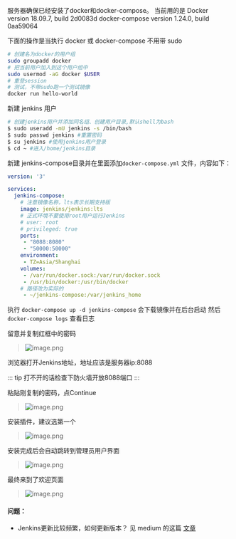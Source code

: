 服务器确保已经安装了docker和docker-compose。
当前用的是
Docker version 18.09.7, build 2d0083d
docker-compose version 1.24.0, build 0aa59064

下面的操作是当执行 docker 或 docker-compose 不用带 sudo
```bash
# 创建名为docker的用户组
sudo groupadd docker
# 把当前用户加入到这个用户组中
sudo usermod -aG docker $USER
# 重登session
# 测试，不带sudo跑一个测试镜像
docker run hello-world
```

新建 jenkins 用户
```bash
# 创建jenkins用户并添加同名组、创建用户目录,默认shell为bash
$ sudo useradd -mU jenkins -s /bin/bash 
$ sudo passwd jenkins #重置密码
$ su jenkins #使用jenkins用户登录
$ cd ~ #进入/home/jenkins目录
```

新建 jenkins-compose目录并在里面添加`docker-compose.yml` 文件，内容如下：
```yaml
version: '3'

services:
  jenkins-compose:
    # 注意镜像名称，lts表示长期支持版
    image: jenkins/jenkins:lts
    # 正式环境不要使用root用户运行Jenkins
    # user: root
    # privileged: true
    ports:
     - "8088:8080"
     - "50000:50000"
    environment:
     - TZ=Asia/Shanghai
    volumes:
     - /var/run/docker.sock:/var/run/docker.sock
     - /usr/bin/docker:/usr/bin/docker
    # 路径改为实际的
     - ~/jenkins-compose:/var/jenkins_home
```

执行 `docker-compose up -d jenkins-compose` 会下载镜像并在后台启动
然后 `docker-compose logs`  查看日志

留意并复制红框中的密码

> ![image.png](https://hexo-blog.pek3b.qingstor.com/2019/8/24/16cc3eaa69000662?w=1240&h=606&f=png&s=478129)

浏览器打开Jenkins地址，地址应该是服务器ip:8088

::: tip
打不开的话检查下防火墙开放8088端口
:::

粘贴刚复制的密码，点Continue
> ![image.png](https://hexo-blog.pek3b.qingstor.com/2019/8/24/16cc3eaa6915503b?w=1240&h=907&f=png&s=139020)

安装插件，建议选第一个
> ![image.png](https://hexo-blog.pek3b.qingstor.com/2019/8/24/16cc3eaa69463235?w=1240&h=981&f=png&s=190192)

安装完成后会自动跳转到管理员用户界面
> ![image.png](https://hexo-blog.pek3b.qingstor.com/2019/8/24/16cc3eaa695b87a7?w=1240&h=909&f=png&s=76171)

最终来到了欢迎页面
> ![image.png](https://hexo-blog.pek3b.qingstor.com/2019/8/24/16cc3eaa697012dd?w=1240&h=671&f=png&s=99707)

#### 问题：
* Jenkins更新比较频繁，如何更新版本？
见 medium 的这篇 [文章](https://medium.com/@jimkang/how-to-start-a-new-jenkins-container-and-update-jenkins-with-docker-cf628aa495e9)
